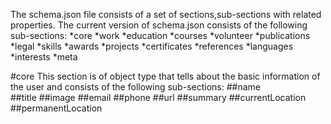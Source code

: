 The schema.json file consists of a set of sections,sub-sections with related properties.
The current version of schema.json consists of the following sub-sections:
    *core
    *work
    *education
    *courses
    *volunteer
    *publications
    *legal
    *skills
    *awards
    *projects
    *certificates
    *references
    *languages
    *interests
    *meta

#core
This section is of object type that tells about the basic information of the user and consists of the following sub-sections:
    ##name    
    ##title
    ##image
    ##email
    ##phone
    ##url
    ##summary
    ##currentLocation
    ##permanentLocation
